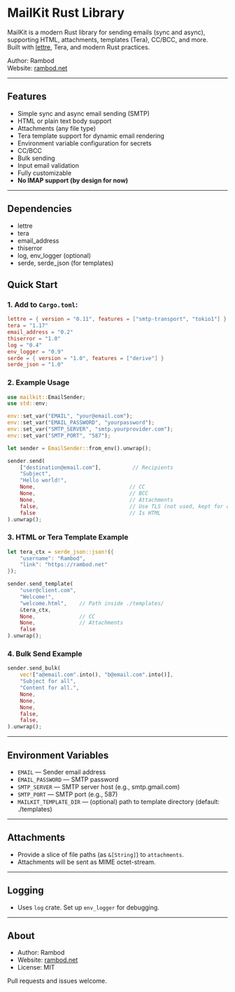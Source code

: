 # MailKit Rust Library

MailKit is a modern Rust library for sending emails (sync and async), supporting HTML, attachments, templates (Tera), CC/BCC, and more.  
Built with [lettre](https://lettre.rs), Tera, and modern Rust practices.

Author: Rambod  
Website: [rambod.net](https://rambod.net)

---

## Features

- Simple sync and async email sending (SMTP)
- HTML or plain text body support
- Attachments (any file type)
- Tera template support for dynamic email rendering
- Environment variable configuration for secrets
- CC/BCC
- Bulk sending
- Input email validation
- Fully customizable
- **No IMAP support (by design for now)**

---

## Dependencies

- lettre
- tera
- email_address
- thiserror
- log, env_logger (optional)
- serde, serde_json (for templates)

## Quick Start

### 1. Add to `Cargo.toml`:

```toml
lettre = { version = "0.11", features = ["smtp-transport", "tokio1"] }
tera = "1.17"
email_address = "0.2"
thiserror = "1.0"
log = "0.4"
env_logger = "0.9"
serde = { version = "1.0", features = ["derive"] }
serde_json = "1.0"
```

### 2. Example Usage

```rust
use mailkit::EmailSender;
use std::env;

env::set_var("EMAIL", "your@email.com");
env::set_var("EMAIL_PASSWORD", "yourpassword");
env::set_var("SMTP_SERVER", "smtp.yourprovider.com");
env::set_var("SMTP_PORT", "587");

let sender = EmailSender::from_env().unwrap();

sender.send(
    ["destination@email.com"],          // Recipients
    "Subject",
    "Hello world!",
    None,                              // CC
    None,                              // BCC
    None,                              // Attachments
    false,                             // Use TLS (not used, kept for compat)
    false                              // Is HTML
).unwrap();
```

### 3. HTML or Tera Template Example

```rust
let tera_ctx = serde_json::json!({
    "username": "Rambod",
    "link": "https://rambod.net"
});

sender.send_template(
    "user@client.com",
    "Welcome!",
    "welcome.html",    // Path inside ./templates/
    &tera_ctx,
    None,              // CC
    None,              // Attachments
    false
).unwrap();
```

### 4. Bulk Send Example

```rust
sender.send_bulk(
    vec!["a@email.com".into(), "b@email.com".into()],
    "Subject for all",
    "Content for all.",
    None,
    None,
    None,
    false,
    false,
).unwrap();
```

---

## Environment Variables

- `EMAIL`            — Sender email address
- `EMAIL_PASSWORD`   — SMTP password
- `SMTP_SERVER`      — SMTP server host (e.g., smtp.gmail.com)
- `SMTP_PORT`        — SMTP port (e.g., 587)
- `MAILKIT_TEMPLATE_DIR` — (optional) path to template directory (default: ./templates)

---

## Attachments

- Provide a slice of file paths (as `&[String]`) to `attachments`.
- Attachments will be sent as MIME octet-stream.

---

## Logging

- Uses `log` crate. Set up `env_logger` for debugging.

---

## About

- Author: Rambod
- Website: [rambod.net](https://rambod.net)
- License: MIT

Pull requests and issues welcome.
